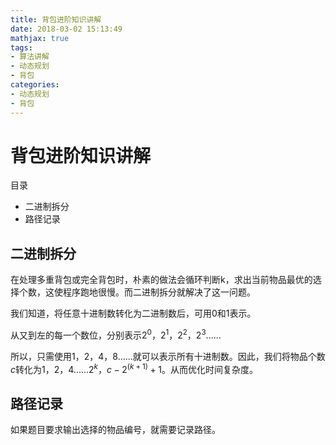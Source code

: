 ```yaml
---
title: 背包进阶知识讲解
date: 2018-03-02 15:13:49
mathjax: true
tags:
- 算法讲解
- 动态规划
- 背包
categories:
- 动态规划
- 背包
---
```


# 背包进阶知识讲解

目录

- 二进制拆分
- 路径记录

<!-- more -->

## 二进制拆分

在处理多重背包或完全背包时，朴素的做法会循环判断k，求出当前物品最优的选择个数，这使程序跑地很慢。而二进制拆分就解决了这一问题。

我们知道，将任意十进制数转化为二进制数后，可用0和1表示。

从又到左的每一个数位，分别表示$2^0$，$2^1$，$2^2$，$2^3$......

所以，只需使用$1$，$2$，$4$，$8$......就可以表示所有十进制数。因此，我们将物品个数$c$转化为$1$，$2$，$4$......$2^k$，$c-2^{(k+1)}+1$。从而优化时间复杂度。

## 路径记录

如果题目要求输出选择的物品编号，就需要记录路径。


